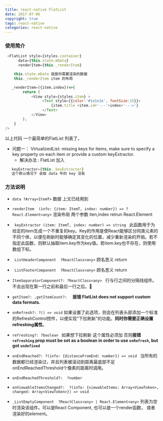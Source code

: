 ```yaml
---
title: react-native FlatList
date: 2017-07-06
copyright: true
tags: react-native
categories: react-native
---
```


### 使用简介

```js
 <FlatList style={styles.container}
      data={this.state.mData}
      renderItem={this._renderItem}

    this.state.mData 就是你需要渲染的数据
    this._renderItem item 的布局

   _renderItem=({item,index})=>{
        return (
            <View style={styles.item} >
                 <Text style={{color:'#1e1e1e', fontSize:15}}>
                     {item.title +item.id+'---'+index+'--->'}
                 </Text>
            </View>
        );
    }
/>
```
<!-- more -->
以上代码 一个最简单的FlatList 列表了，
 + 问题一： VirtualizedList: missing keys for items, make sure to specify a key property on each item or provide a custom keyExtractor.
   -  解决办法 : FlatList 加入 
``` js
   keyExtractor={this._keyExtractor}
   这个默认情况下 会取 data 中的 key 没有
```

### 方法说明
   - ` data ?Array<ItemT> `  数据 上文已经用到
   - ` renderItem  (info: {item: ItemT, index: number}) => ?React.Element<any> ` 渲染布局
        两个参数  iten,index  retrun  React.Element
   - `  keyExtractor (item: ItemT, index: number) => string  `  此函数用于为给定的item生成一个不重复的key。Key的作用是使React能够区分同类元素的不同个体，以便在刷新时能够确定其变化的位置，减少重新渲染的开销。若不指定此函数，则默认抽取item.key作为key值。若item.key也不存在，则使用数组下标。
   - ` ListHeaderComponent  ?ReactClass<any>`   顾名思义   return  <Component/>
   - ` ListFooterComponent  ?ReactClass<any>`   顾名思义   return  <Component/>
   - ` ItemSeparatorComponent?: ?ReactClass<any>  `  行与行之间的分隔线组件。不会出现在第一行之前和最后一行之后。
   - `getItem?: ,getItemCount?:  ` **报错 FlatList does not support custom data formats.**

   - ` onRefresh?: ?() => void `
        如果设置了此选项，则会在列表头部添加一个标准的RefreshControl控件，以便实现“下拉刷新”的功能。**同时你需要正确设置refreshing属性**。
   - ` refreshing?: ?boolean  ` 如果想下拉刷新 这个属性必须加 否则**报错` refreshing ` prop must be set as a boolean in order to use ` onRefresh `, but got ` undefined `**
   - ` onEndReached?: ?(info: {distanceFromEnd: number}) => void  `
      当所有的数据都已经渲染过，并且列表被滚动到距离最底部不足onEndReachedThreshold个像素的距离时调用。

   - ` onEndReachedThreshold?:  ?number `

   - ` onViewableItemsChanged?:  ?(info: {viewableItems: Array<ViewToken>, changed: Array<ViewToken>}) => void `

   - ` _ListEmptyComponent  ?ReactClass<any> | React.Element<any> ` 列表为空时渲染该组件。可以是React Component, 也可以是一个render函数， 或者渲染好的element。